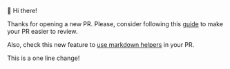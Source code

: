 👋 Hi there!

Thanks for opening a new PR. Please, consider following this [guide](https://docs.github.com/en/pull-requests/collaborating-with-pull-requests/proposing-changes-to-your-work-with-pull-requests/about-pull-requests) to make your PR easier to review.

Also, check this new feature to [use markdown helpers](https://github.blog/changelog/2023-03-15-introducing-the-github-markdown-helpers-public-beta/) in your PR.

This is a one line change!
